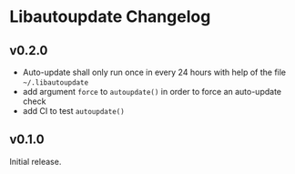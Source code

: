 # Libautoupdate Changelog

## v0.2.0

- Auto-update shall only run once in every 24 hours with help of the file `~/.libautoupdate`
- add argument `force` to `autoupdate()` in order to force an auto-update check
- add CI to test `autoupdate()`

## v0.1.0

Initial release.
